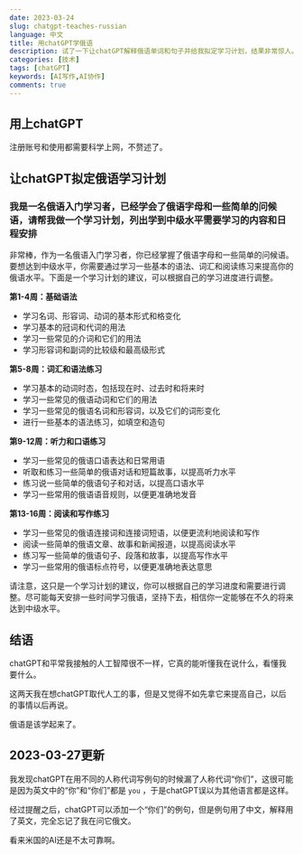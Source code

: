 ```yaml
---
date: 2023-03-24
slug: chatgpt-teaches-russian
language: 中文
title: 用chatGPT学俄语
description: 试了一下让chatGPT解释俄语单词和句子并给我拟定学习计划，结果非常惊人。
categories: [技术]
tags: [chatGPT]
keywords: [AI写作,AI协作]
comments: true
---
```


## 用上chatGPT

注册账号和使用都需要科学上网，不赘述了。

<!-- ## 问chatGPT俄语单词

### 俄语单词Цветы怎么念？

俄语单词 "Цветы" 念作 "tsvety"，其中 "Ц" 的发音类似于英语中的 "ts"，"в" 的发音类似于英语中的 "v"，而 "е" 的发音类似于英语中的 "ye"。因此，整个单词的发音可以拆分为 "ts-ve-ty" 三个音节。希望这可以帮助您正确地发音。

### 请解释一下Цветы这个词

"Цветы" 是俄语中表示 "花朵" 的单词，它的复数形式是 "цветы". 这个词的发音是 "tsvety"，其中的 "ц" 的发音类似于英语中的 "ts"，"е" 的发音类似于英语中的 "ye"，而 "в" 的发音类似于英语中的 "v"，"т" 的发音类似于英语中的 "t"，"ы" 的发音类似于英语中的 "y"。

"Цветы" 在俄罗斯文化中非常重要，因为花卉在俄罗斯的文学、艺术和日常生活中都扮演着重要的角色。在俄罗斯的许多场合，比如婚礼、纪念日和节日等，人们会送花或使用花来装饰场所，以表达对彼此的尊敬、关爱和祝福。

### Цветы的单数形式是什么？

"Цветы" 是俄语中表示 "花朵" 的复数形式。它的单数形式是 "цвет" （读作 "tsvet"），其中的 "ц" 的发音类似于英语中的 "ts"，"е" 的发音类似于英语中的 "ye"，而 "в" 的发音类似于英语中的 "v"，"т" 的发音类似于英语中的 "t"。

## 问chatGPT俄语句子

### “我喜欢花”用俄语怎么说？

"我喜欢花" 的俄语翻译是 "Мне нравятся цветы"（读作 "Mne nravyatsya tsvety"）。

其中，“我喜欢”可以用俄语中的表达“мне нравится”来表示，意思是“对我来说很喜欢”；而“花”在俄语中是“цветы”（tsvety）的复数形式，所以使用动词的复数形式“нравятся”。因此，整句话的直译为“对我来说，花很受喜爱”。

### 请用其他的人称代词替换“我”，并解释每一个例子

当将“我”替换为其他人称代词时，句子的意思和语法形式都会有所改变。以下是几个例子：

1. "你喜欢花"：用俄语表示为 "Тебе нравятся цветы"（读作 "Tebe nravyatsya tsvety"）。这里，“你”被翻译为俄语中的“тебе”（tebe），表示“对于你”。
2. "他喜欢花"：用俄语表示为 "Ему нравятся цветы"（读作 "Yemu nravyatsya tsvety"）。这里，“他”被翻译为俄语中的“ему”（yemu），表示“对于他”。
3. "她喜欢花"：用俄语表示为 "Ей нравятся цветы"（读作 "Yey nravyatsya tsvety"）。这里，“她”被翻译为俄语中的“ей”（yey），表示“对于她”。
4. "我们喜欢花"：用俄语表示为 "Нам нравятся цветы"（读作 "Nam nravyatsya tsvety"）。这里，“我们”被翻译为俄语中的“нам”（nam），表示“对于我们”。
5. "他们喜欢花"：用俄语表示为 "Им нравятся цветы"（读作 "Im nravyatsya tsvety"）。这里，“他们”被翻译为俄语中的“им”（im），表示“对于他们”。

这些例子展示了不同的人称代词如何影响句子的语法形式，但是句子的意思基本保持不变，只是针对不同的人称代词做了相应的调整。

### “我想喝咖啡”用俄语怎么说？

"我想喝咖啡" 的俄语翻译是 "Я хочу пить кофе"（读作 "Ya khochu pit' kofe"）。

其中，“我想”可以用俄语中的表达“я хочу”来表示，意思是“我想要”；而“喝”在俄语中是“пить”（pit'）的意思，而“咖啡”则是“кофе”（kofe）。因此，整句话的直译为“我想要喝咖啡”。

### 请用其他的人称代词替换“我”，并解释每一个例子

当将“我”替换为其他人称代词时，句子的意思和语法形式都会有所改变。以下是几个例子：

1. "你想喝咖啡"：用俄语表示为 "Ты хочешь пить кофе"（读作 "Ty khochesh' pit' kofe"）。这里，“你”被翻译为俄语中的“ты”（ty），表示第二人称。
2. "他想喝咖啡"：用俄语表示为 "Он хочет пить кофе"（读作 "On khochet pit' kofe"）。这里，“他”被翻译为俄语中的“он”（on），表示第三人称男性。
3. "她想喝咖啡"：用俄语表示为 "Она хочет пить кофе"（读作 "Ona khochet pit' kofe"）。这里，“她”被翻译为俄语中的“она”（ona），表示第三人称女性。
4. "我们想喝咖啡"：用俄语表示为 "Мы хотим пить кофе"（读作 "My khotim pit' kofe"）。这里，“我们”被翻译为俄语中的“мы”（my），表示第一人称复数。
5. "他们想喝咖啡"：用俄语表示为 "Они хотят пить кофе"（读作 "Oni khotyat pit' kofe"）。这里，“他们”被翻译为俄语中的“они”（oni），表示第三人称复数。

这些例子展示了不同的人称代词如何影响句子的语法形式，但是句子的意思基本保持不变，只是针对不同的人称代词做了相应的调整。

### “我想要一只猫”用俄语怎么说？

"我想要一只猫" 的俄语翻译是 "Я хочу кота" （读作 "Ya khochu kota"）。

其中，“我想要”可以用俄语中的表达“я хочу”来表示，意思是“我想要”；而“一只猫”则可以用俄语中的“кот”（kot）来表示。在俄语中，“кот”是猫的通用词汇，而且是一个男性名词，因此在这个句子中使用的形式是“кота”，表示“一只猫”的宾格形式。

### 请用其他的人称代词替换“我”，并解释每一个例子

当将“我”替换为其他人称代词时，句子的意思和语法形式都会有所改变。以下是几个例子：

1. "你想要一只猫"：用俄语表示为 "Ты хочешь кота"（读作 "Ty khochesh' kota"）。这里，“你”被翻译为俄语中的“ты”（ty），表示第二人称。
2. "他想要一只猫"：用俄语表示为 "Он хочет кота"（读作 "On khochet kota"）。这里，“他”被翻译为俄语中的“он”（on），表示第三人称男性。
3. "她想要一只猫"：用俄语表示为 "Она хочет кота"（读作 "Ona khochet kota"）。这里，“她”被翻译为俄语中的“она”（ona），表示第三人称女性。
4. "我们想要一只猫"：用俄语表示为 "Мы хотим кота"（读作 "My khotim kota"）。这里，“我们”被翻译为俄语中的“мы”（my），表示第一人称复数。
5. "他们想要一只猫"：用俄语表示为 "Они хотят кота"（读作 "Oni khotyat kota"）。这里，“他们”被翻译为俄语中的“они”（oni），表示第三人称复数。

这些例子展示了不同的人称代词如何影响句子的语法形式，但是句子的意思基本保持不变，只是针对不同的人称代词做了相应的调整。 -->

## 让chatGPT拟定俄语学习计划

### 我是一名俄语入门学习者，已经学会了俄语字母和一些简单的问候语，请帮我做一个学习计划，列出学到中级水平需要学习的内容和日程安排

非常棒，作为一名俄语入门学习者，你已经掌握了俄语字母和一些简单的问候语。要想达到中级水平，你需要通过学习一些基本的语法、词汇和阅读练习来提高你的俄语水平。下面是一个学习计划的建议，可以根据自己的学习进度进行调整。

**第1-4周：基础语法**

- 学习名词、形容词、动词的基本形式和格变化
- 学习基本的冠词和代词的用法
- 学习一些常见的介词和它们的用法
- 学习形容词和副词的比较级和最高级形式

**第5-8周：词汇和语法练习**

- 学习基本的动词时态，包括现在时、过去时和将来时
- 学习一些常见的俄语动词和它们的用法
- 学习一些常见的俄语名词和形容词，以及它们的词形变化
- 进行一些基本的语法练习，如填空和造句

**第9-12周：听力和口语练习**

- 学习一些常见的俄语口语表达和日常用语
- 听取和练习一些简单的俄语对话和短篇故事，以提高听力水平
- 练习说一些简单的俄语句子和对话，以提高口语水平
- 学习一些常用的俄语语音规则，以便更准确地发音

**第13-16周：阅读和写作练习**

- 学习一些常见的俄语连接词和连接词短语，以便更流利地阅读和写作
- 阅读一些简单的俄语文章、故事和新闻报道，以提高阅读水平
- 练习写一些简单的俄语句子、段落和故事，以提高写作水平
- 学习一些常用的俄语标点符号，以便更准确地表达意思

请注意，这只是一个学习计划的建议，你可以根据自己的学习进度和需要进行调整。尽可能每天安排一些时间学习俄语，坚持下去，相信你一定能够在不久的将来达到中级水平。

## 结语

chatGPT和平常我接触的人工智障很不一样，它真的能听懂我在说什么，看懂我要什么。

这两天我在想chatGPT取代人工的事，但是又觉得不如先拿它来提高自己，以后的事情以后再说。

俄语是该学起来了。

## 2023-03-27更新

我发现chatGPT在用不同的人称代词写例句的时候漏了人称代词“你们”，这很可能是因为英文中的“你”和“你们”都是 `you` ，于是chatGPT误以为其他语言都是这样。

经过提醒之后，chatGPT可以添加一个“你们”的例句，但是例句用了中文，解释用了英文，完全忘记了我在问它俄文。

看来米国的AI还是不太可靠啊。
